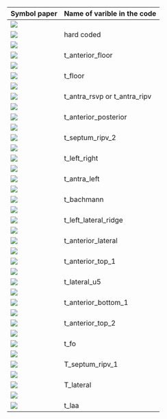 
| Symbol paper |	Name of varible in the code |
|--------------|------------------------------|
| <img src="https://render.githubusercontent.com/render/math?math={\\alpha_{\text{(ENDO_EPI)}}}#gh-light-mode-only">
<img src="https://render.githubusercontent.com/render/math?math={\color{white}\alpha_{\text{(ENDO_EPI)}}}#gh-dark-mode-only"> | hard coded | 
| <img src="https://render.githubusercontent.com/render/math?math={\\alpha_{\text{AF}}#gh-light-mode-only"> 
<img src="https://render.githubusercontent.com/render/math?math={\color{white}\alpha_{\text{AF}}}#gh-dark-mode-only"> | t_anterior_floor  |
| <img src="https://render.githubusercontent.com/render/math?math={\\alpha_{\text{PF}}#gh-light-mode-only"> 
<img src="https://render.githubusercontent.com/render/math?math={\color{white}\alpha_{\text{PF}}}#gh-dark-mode-only"> |	t_floor |
| <img src="https://render.githubusercontent.com/render/math?math={\\alpha_{\text{RA}}#gh-light-mode-only"> 
<img src="https://render.githubusercontent.com/render/math?math={\color{white}\alpha_{\text{RA}}}#gh-dark-mode-only"> |	t_antra_rsvp or t_antra_ripv|
| <img src="https://render.githubusercontent.com/render/math?math={\\alpha_{\text{AP}}#gh-light-mode-only"> 
<img src="https://render.githubusercontent.com/render/math?math={\color{white}\alpha_{\text{AP}}}#gh-dark-mode-only"> |	t_anterior_posterior |
| <img src="https://render.githubusercontent.com/render/math?math={\\alpha_{\text{RIPV}}#gh-light-mode-only"> 
<img src="https://render.githubusercontent.com/render/math?math={\color{white}\alpha_{\text{RIPV}}}#gh-dark-mode-only"> |	t_septum_ripv_2 |
| <img src="https://render.githubusercontent.com/render/math?math={\\alpha_{\text{LR}}#gh-light-mode-only"> 
<img src="https://render.githubusercontent.com/render/math?math={\color{white}\alpha_{\text{LR}}}#gh-dark-mode-only"> |	t_left_right |
| <img src="https://render.githubusercontent.com/render/math?math={\\alpha_{\text{LA}}#gh-light-mode-only"> 
<img src="https://render.githubusercontent.com/render/math?math={\color{white}\alpha_{\text{LA}}}#gh-dark-mode-only"> |	t_antra_left |
| <img src="https://render.githubusercontent.com/render/math?math={\\alpha_{\text{BB}}#gh-light-mode-only"> 
<img src="https://render.githubusercontent.com/render/math?math={\color{white}\alpha_{\text{BB}}}#gh-dark-mode-only"> |	t_bachmann |
| <img src="https://render.githubusercontent.com/render/math?math={\\alpha_{\text{LLR}}#gh-light-mode-only"> 
<img src="https://render.githubusercontent.com/render/math?math={\color{white}\alpha_{\text{LLR}}}#gh-dark-mode-only"> |	t_left_lateral_ridge |
| <img src="https://render.githubusercontent.com/render/math?math={\\alpha_{\text{AL}}#gh-light-mode-only"> 
<img src="https://render.githubusercontent.com/render/math?math={\color{white}\alpha_{\text{AL}}}#gh-dark-mode-only"> |	t_anterior_lateral |
| <img src="https://render.githubusercontent.com/render/math?math={\\alpha_{\text{AR}}#gh-light-mode-only"> 
<img src="https://render.githubusercontent.com/render/math?math={\color{white}\alpha_{\text{AR}}}#gh-dark-mode-only"> |	t_anterior_top_1 |
| <img src="https://render.githubusercontent.com/render/math?math={\\alpha_{\text{EL}}#gh-light-mode-only"> 
<img src="https://render.githubusercontent.com/render/math?math={\color{white}\alpha_{\text{EL}}}#gh-dark-mode-only"> |	t_lateral_u5 |
| <img src="https://render.githubusercontent.com/render/math?math={\\alpha_{\text{LAL}}#gh-light-mode-only"> 
<img src="https://render.githubusercontent.com/render/math?math={\color{white}\alpha_{\text{LAL}}}#gh-dark-mode-only"> |	t_anterior_bottom_1 |
| <img src="https://render.githubusercontent.com/render/math?math={\\alpha_{\text{LE}}#gh-light-mode-only"> 
<img src="https://render.githubusercontent.com/render/math?math={\color{white}\alpha_{\text{LE}}}#gh-dark-mode-only"> |	t_anterior_top_2 |
| <img src="https://render.githubusercontent.com/render/math?math={\\alpha_{\text{FO}}#gh-light-mode-only"> 
<img src="https://render.githubusercontent.com/render/math?math={\color{white}\alpha_{\text{FO}}}#gh-dark-mode-only"> |	t_fo |
| <img src="https://render.githubusercontent.com/render/math?math={\\alpha_{\text{S}}#gh-light-mode-only"> 
<img src="https://render.githubusercontent.com/render/math?math={\color{white}\alpha_{\text{S}}}#gh-dark-mode-only"> |	T_septum_ripv_1 |
| <img src="https://render.githubusercontent.com/render/math?math={\\alpha_{\text{L}}#gh-light-mode-only"> 
<img src="https://render.githubusercontent.com/render/math?math={\color{white}\alpha_{\text{L}}}#gh-dark-mode-only"> |	T_lateral |
| <img src="https://render.githubusercontent.com/render/math?math={\\alpha_{\text{LAA}}#gh-light-mode-only"> 
<img src="https://render.githubusercontent.com/render/math?math={\color{white}\alpha_{\text{LAA}}}#gh-dark-mode-only"> |	t_laa |




